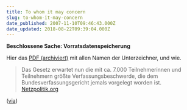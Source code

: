 ```yaml
---
title: To whom it may concern
slug: to-whom-it-may-concern
date_published: 2007-11-10T09:46:43.000Z
date_updated: 2018-08-22T09:39:04.000Z
---
```


**Beschlossene Sache: Vorratsdatenspeicherung**

Hier das [PDF (archiviert)](http://web.archive.org/web/20081209104903/http://www.bundestag.de:80/parlament/plenargeschehen/abstimmung/20071109_teleueberwach.pdf) mit allen Namen der Unterzeichner, und wie.

> Das Gesetz erwartet nun die mit ca. 7.000 Teilnehmerinnen und Teilnehmern größte Verfassungsbeschwerde, die dem Bundesverfassungsgericht jemals vorgelegt worden ist.
> [Netzpolitik.org](http://netzpolitik.org/2007/vorratsdatenspeicherung-im-bundestag-beschlossen/)

([via](http://www.nerdcore.de/wp/))
